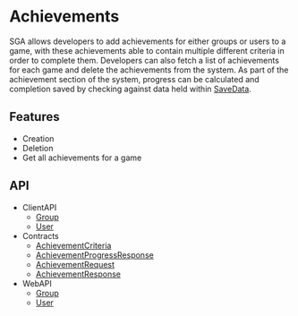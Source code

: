 # Achievements
SGA allows developers to add achievements for either groups or users to a game, with these achievements able to contain multiple different criteria in order to complete them. Developers can also fetch a list of achievements for each game and delete the achievements from the system. As part of the achievement section of the system, progress can be calculated and completion saved by checking against data held within [SaveData](/articles/SaveData).

## Features
* Creation
* Deletion
* Get all achievements for a game

## API
* ClientAPI
    * [Group](/api/PlayGen.SGA.ClientAPI.GroupAchievementClientProxy)
    * [User](/api/PlayGen.SGA.ClientAPI.UserAchievementClientProxy)
* Contracts
    * [AchievementCriteria](/api/PlayGen.SGA.Contracts.AchievementCriteria)
    * [AchievementProgressResponse](/api/PlayGen.SGA.Contracts.AchievementProgressResponse)
    * [AchievementRequest](/api/PlayGen.SGA.Contracts.AchievementRequest)
    * [AchievementResponse](/api/PlayGen.SGA.Contracts.AchievementResponse)
* WebAPI
    * [Group](/api/PlayGen.SGA.WebAPI.Controllers.GroupAchievementController)
    * [User](/api/PlayGen.SGA.WebAPI.Controllers.UserAchievementController)